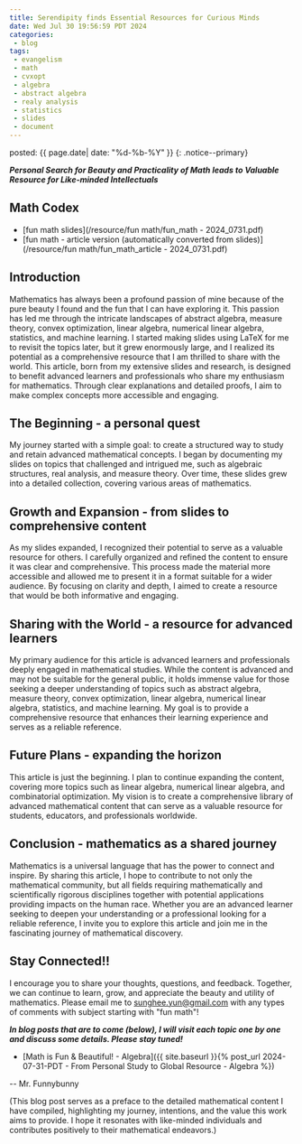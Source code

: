 ```yaml
---
title: Serendipity finds Essential Resources for Curious Minds
date: Wed Jul 30 19:56:59 PDT 2024
categories:
 - blog
tags:
 - evangelism
 - math
 - cvxopt
 - algebra
 - abstract algebra
 - realy analysis
 - statistics
 - slides
 - document
---
```


<head>
	<link rel="stylesheet" href="/resource/styles.css">
</head>

posted: {{ page.date| date: "%d-%b-%Y" }}
{: .notice--primary}

<!--h1>
My Search for meaning in advanced math and statistics
</h1-->


***Personal Search for Beauty and Practicality of Math leads to Valuable Resource for Like-minded Intellectuals***

<h2>Math Codex</h2>

- [fun math slides](/resource/fun math/fun_math - 2024_0731.pdf)
- [fun math - article version (automatically converted from slides)](/resource/fun math/fun_math_article - 2024_0731.pdf)

<h2>Introduction</h2>

Mathematics has always been a profound passion of mine because of the pure beauty I found and the fun that I can have exploring it. This passion has led me through the intricate landscapes of abstract algebra, measure theory, convex optimization, linear algebra, numerical linear algebra, statistics, and machine learning. I started making slides using LaTeX for me to revisit the topics later, but it grew enormously large, and I realized its potential as a comprehensive resource that I am thrilled to share with the world. This article, born from my extensive slides and research, is designed to benefit advanced learners and professionals who share my enthusiasm for mathematics. Through clear explanations and detailed proofs, I aim to make complex concepts more accessible and engaging.

<h2>The Beginning - a personal quest</h2>

My journey started with a simple goal: to create a structured way to study and retain advanced mathematical concepts. I began by documenting my slides on topics that challenged and intrigued me, such as algebraic structures, real analysis, and measure theory. Over time, these slides grew into a detailed collection, covering various areas of mathematics.

<h2>Growth and Expansion - from slides to comprehensive content</h2>

As my slides expanded, I recognized their potential to serve as a valuable resource for others. I carefully organized and refined the content to ensure it was clear and comprehensive. This process made the material more accessible and allowed me to present it in a format suitable for a wider audience. By focusing on clarity and depth, I aimed to create a resource that would be both informative and engaging.

<h2>Sharing with the World - a resource for advanced learners</h2>

My primary audience for this article is advanced learners and professionals deeply engaged in mathematical studies. While the content is advanced and may not be suitable for the general public, it holds immense value for those seeking a deeper understanding of topics such as abstract algebra, measure theory, convex optimization, linear algebra, numerical linear algebra, statistics, and machine learning. My goal is to provide a comprehensive resource that enhances their learning experience and serves as a reliable reference.

<h2>Future Plans - expanding the horizon</h2>

This article is just the beginning. I plan to continue expanding the content, covering more topics such as linear algebra, numerical linear algebra, and combinatorial optimization. My vision is to create a comprehensive library of advanced mathematical content that can serve as a valuable resource for students, educators, and professionals worldwide.

<h2>Conclusion - mathematics as a shared journey</h2>

Mathematics is a universal language that has the power to connect and inspire. By sharing this article, I hope to contribute to not only the mathematical community, but all fields requiring mathematically and scientifically rigorous disciplines together with potential applications providing impacts on the human race. Whether you are an advanced learner seeking to deepen your understanding or a professional looking for a reliable reference, I invite you to explore this article and join me in the fascinating journey of mathematical discovery.

<h2>Stay Connected!!</h2>

I encourage you to share your thoughts, questions, and feedback. Together, we can continue to learn, grow, and appreciate the beauty and utility of mathematics.
Please email me to <sunghee.yun@gmail.com> with any types of comments with subject starting with "fun math"!

***In blog posts that are to come (below),
I will visit each topic one by one
and discuss some details.
Please stay tuned!***

- [Math is Fun &amp; Beautiful! - Algebra]({{ site.baseurl }}{% post_url 2024-07-31-PDT - From Personal Study to Global Resource - Algebra %})

-- Mr. Funnybunny

(This blog post serves as a preface to the detailed mathematical content I have compiled, highlighting my journey, intentions, and the value this work aims to provide. I hope it resonates with like-minded individuals and contributes positively to their mathematical endeavors.)

